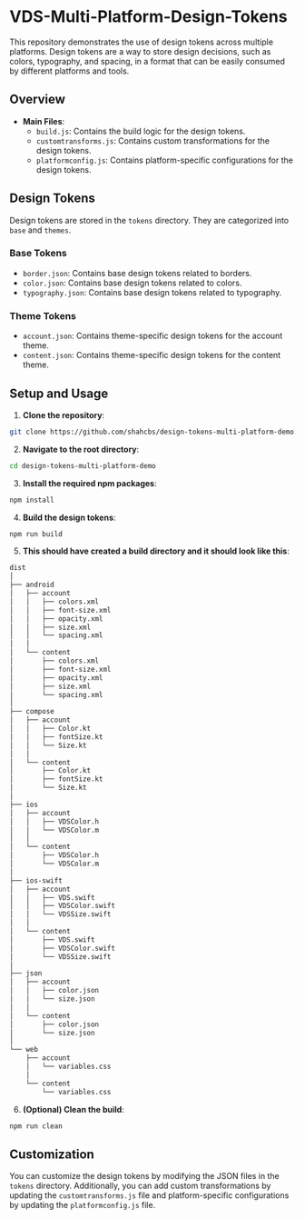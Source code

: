 # VDS-Multi-Platform-Design-Tokens

This repository demonstrates the use of design tokens across multiple platforms. Design tokens are a way to store design decisions, such as colors, typography, and spacing, in a format that can be easily consumed by different platforms and tools.

## Overview

- **Main Files**:
  - `build.js`: Contains the build logic for the design tokens.
  - `customtransforms.js`: Contains custom transformations for the design tokens.
  - `platformconfig.js`: Contains platform-specific configurations for the design tokens.

## Design Tokens

Design tokens are stored in the `tokens` directory. They are categorized into `base` and `themes`.

### Base Tokens

- `border.json`: Contains base design tokens related to borders.
- `color.json`: Contains base design tokens related to colors.
- `typography.json`: Contains base design tokens related to typography.

### Theme Tokens

- `account.json`: Contains theme-specific design tokens for the account theme.
- `content.json`: Contains theme-specific design tokens for the content theme.

## Setup and Usage

1. **Clone the repository**:
   
```bash
git clone https://github.com/shahcbs/design-tokens-multi-platform-demo.git
```

2. **Navigate to the root directory**:

```bash
cd design-tokens-multi-platform-demo
```

3. **Install the required npm packages**:

```bash
npm install
```

4. **Build the design tokens**:

```bash
npm run build
```

5. **This should have created a build directory and it should look like this**:

```bash
dist
│
├── android
│   ├── account
│   │   ├── colors.xml
│   │   ├── font-size.xml
│   │   ├── opacity.xml
│   │   ├── size.xml
│   │   └── spacing.xml
│   │
│   └── content
│       ├── colors.xml
│       ├── font-size.xml
│       ├── opacity.xml
│       ├── size.xml
│       └── spacing.xml
│
├── compose
│   ├── account
│   │   ├── Color.kt
│   │   ├── fontSize.kt
│   │   └── Size.kt
│   │
│   └── content
│       ├── Color.kt
│       ├── fontSize.kt
│       └── Size.kt
│
├── ios
│   ├── account
│   │   ├── VDSColor.h
│   │   └── VDSColor.m
│   │
│   └── content
│       ├── VDSColor.h
│       └── VDSColor.m
│
├── ios-swift
│   ├── account
│   │   ├── VDS.swift
│   │   ├── VDSColor.swift
│   │   └── VDSSize.swift
│   │
│   └── content
│       ├── VDS.swift
│       ├── VDSColor.swift
│       └── VDSSize.swift
│
├── json
│   ├── account
│   │   ├── color.json
│   │   └── size.json
│   │
│   └── content
│       ├── color.json
│       └── size.json
│
└── web
    ├── account
    │   └── variables.css
    │
    └── content
        └── variables.css

```

6. **(Optional) Clean the build**:

```bash
npm run clean
```

## Customization

You can customize the design tokens by modifying the JSON files in the `tokens` directory. Additionally, you can add custom transformations by updating the `customtransforms.js` file and platform-specific configurations by updating the `platformconfig.js` file.
